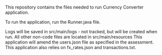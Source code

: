 This repository contains the files needed to run Currency Converter application.

To run the application, run the Runner.java file.

Logs will be saved in src/main/logs - not tracked, but will be created when run.
All other non-code files are located in src/main/resources
This application will amend the users.json file as specified in the assessment.
This application also relies on fx_rates.json and transactions.txt. 
